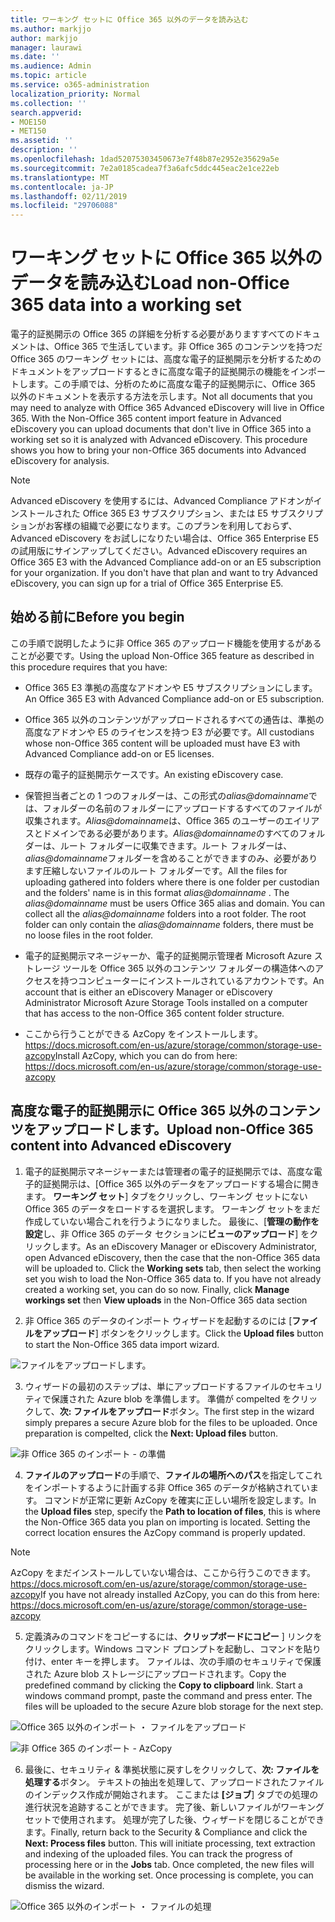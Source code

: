 ```yaml
---
title: ワーキング セットに Office 365 以外のデータを読み込む
ms.author: markjjo
author: markjjo
manager: laurawi
ms.date: ''
ms.audience: Admin
ms.topic: article
ms.service: o365-administration
localization_priority: Normal
ms.collection: ''
search.appverid:
- MOE150
- MET150
ms.assetid: ''
description: ''
ms.openlocfilehash: 1dad52075303450673e7f48b87e2952e35629a5e
ms.sourcegitcommit: 7e2a0185cadea7f3a6afc5ddc445eac2e1ce22eb
ms.translationtype: MT
ms.contentlocale: ja-JP
ms.lasthandoff: 02/11/2019
ms.locfileid: "29706088"
---
```

# <a name="load-non-office-365-data-into-a-working-set"></a><span data-ttu-id="78e29-102">ワーキング セットに Office 365 以外のデータを読み込む</span><span class="sxs-lookup"><span data-stu-id="78e29-102">Load non-Office 365 data into a working set</span></span>

<span data-ttu-id="78e29-p101">電子的証拠開示の Office 365 の詳細を分析する必要がありますすべてのドキュメントは、Office 365 で生活しています。非 Office 365 のコンテンツを持つだ Office 365 のワーキング セットには、高度な電子的証拠開示を分析するためのドキュメントをアップロードするときに高度な電子的証拠開示の機能をインポートします。この手順では、分析のために高度な電子的証拠開示に、Office 365 以外のドキュメントを表示する方法を示します。</span><span class="sxs-lookup"><span data-stu-id="78e29-p101">Not all documents that you may need to analyze with Office 365 Advanced eDiscovery will live in Office 365. With the Non-Office 365 content import feature in Advanced eDiscovery you can upload documents that don't live in Office 365 into a working set so it is analyzed with Advanced eDiscovery. This procedure shows you how to bring your non-Office 365 documents into Advanced eDiscovery for analysis.</span></span>

>[!Note]
><span data-ttu-id="78e29-p102">Advanced eDiscovery を使用するには、Advanced Compliance アドオンがインストールされた Office 365 E3 サブスクリプション、または E5 サブスクリプションがお客様の組織で必要になります。このプランを利用しておらず、Advanced eDiscovery をお試しになりたい場合は、Office 365 Enterprise E5 の試用版にサインアップしてください。</span><span class="sxs-lookup"><span data-stu-id="78e29-p102">Advanced eDiscovery requires an Office 365 E3 with the Advanced Compliance add-on or an E5 subscription for your organization. If you don't have that plan and want to try Advanced eDiscovery, you can sign up for a trial of Office 365 Enterprise E5.</span></span>

## <a name="before-you-begin"></a><span data-ttu-id="78e29-108">始める前に</span><span class="sxs-lookup"><span data-stu-id="78e29-108">Before you begin</span></span>
<span data-ttu-id="78e29-109">この手順で説明したように非 Office 365 のアップロード機能を使用するがあることが必要です。</span><span class="sxs-lookup"><span data-stu-id="78e29-109">Using the upload Non-Office 365 feature as described in this procedure requires that you have:</span></span>

- <span data-ttu-id="78e29-110">Office 365 E3 準拠の高度なアドオンや E5 サブスクリプションにします。</span><span class="sxs-lookup"><span data-stu-id="78e29-110">An Office 365 E3 with Advanced Compliance add-on or E5 subscription.</span></span>

- <span data-ttu-id="78e29-111">Office 365 以外のコンテンツがアップロードされるすべての通告は、準拠の高度なアドオンや E5 のライセンスを持つ E3 が必要です。</span><span class="sxs-lookup"><span data-stu-id="78e29-111">All custodians whose non-Office 365 content will be uploaded must have E3 with Advanced Compliance add-on or E5 licenses.</span></span>

- <span data-ttu-id="78e29-112">既存の電子的証拠開示ケースです。</span><span class="sxs-lookup"><span data-stu-id="78e29-112">An existing eDiscovery case.</span></span>

- <span data-ttu-id="78e29-p103">保管担当者ごとの 1 つのフォルダーは、この形式の*alias@domainname*では、フォルダーの名前のフォルダーにアップロードするすべてのファイルが収集されます。*Alias@domainname*は、Office 365 のユーザーのエイリアスとドメインである必要があります。*Alias@domainname*のすべてのフォルダーは、ルート フォルダーに収集できます。ルート フォルダーは、 *alias@domainname*フォルダーを含めることができますのみ、必要があります圧縮しないファイルのルート フォルダーです。</span><span class="sxs-lookup"><span data-stu-id="78e29-p103">All the files for uploading gathered into folders where there is one folder per custodian and the folders' name is in this format *alias@domainname* . The *alias@domainname* must be users Office 365 alias and domain. You can collect all the *alias@domainname* folders into a root folder. The root folder can only contain the *alias@domainname* folders, there must be no loose files in the root folder.</span></span>

- <span data-ttu-id="78e29-117">電子的証拠開示マネージャーか、電子的証拠開示管理者 Microsoft Azure ストレージ ツールを Office 365 以外のコンテンツ フォルダーの構造体へのアクセスを持つコンピューターにインストールされているアカウントです。</span><span class="sxs-lookup"><span data-stu-id="78e29-117">An account that is either an eDiscovery Manager or eDiscovery Administrator Microsoft Azure Storage Tools installed on a computer that has access to the non-Office 365 content folder structure.</span></span>

- <span data-ttu-id="78e29-118">ここから行うことができる AzCopy をインストールします。https://docs.microsoft.com/en-us/azure/storage/common/storage-use-azcopy</span><span class="sxs-lookup"><span data-stu-id="78e29-118">Install AzCopy, which you can do from here: https://docs.microsoft.com/en-us/azure/storage/common/storage-use-azcopy</span></span>

## <a name="upload-non-office-365-content-into-advanced-ediscovery"></a><span data-ttu-id="78e29-119">高度な電子的証拠開示に Office 365 以外のコンテンツをアップロードします。</span><span class="sxs-lookup"><span data-stu-id="78e29-119">Upload non-Office 365 content into Advanced eDiscovery</span></span>

1. <span data-ttu-id="78e29-p104">電子的証拠開示マネージャーまたは管理者の電子的証拠開示では、高度な電子的証拠開示は、[Office 365 以外のデータをアップロードする場合に開きます。 **ワーキング セット**] タブをクリックし、ワーキング セットにない Office 365 のデータをロードするを選択します。 ワーキング セットをまだ作成していない場合これを行うようになりました。 最後に、[**管理の動作を設定**し、非 Office 365 のデータ セクションに**ビューのアップロード**] をクリックします。</span><span class="sxs-lookup"><span data-stu-id="78e29-p104">As an eDiscovery Manager or eDiscovery Administrator, open Advanced eDiscovery, then the case that the non-Office 365 data will be uploaded to.  Click the **Working sets** tab, then select the working set you wish to load the Non-Office 365 data to.  If you have not already created a working set, you can do so now.  Finally, click **Manage workings set** then **View uploads** in the Non-Office 365 data section</span></span>

2. <span data-ttu-id="78e29-124">非 Office 365 のデータのインポート ウィザードを起動するのには [**ファイルをアップロード**] ボタンをクリックします。</span><span class="sxs-lookup"><span data-stu-id="78e29-124">Click the **Upload files** button to start the Non-Office 365 data import wizard.</span></span>

![ファイルをアップロードします。](../media/574f4059-4146-4058-9df3-ec97cf28d7c7.png)

3. <span data-ttu-id="78e29-p105">ウィザードの最初のステップは、単にアップロードするファイルのセキュリティで保護された Azure blob を準備します。 準備が compelted をクリックして、**次: ファイルをアップロード**ボタン。</span><span class="sxs-lookup"><span data-stu-id="78e29-p105">The first step in the wizard simply prepares a secure Azure blob for the files to be uploaded.  Once preparation is compelted, click the **Next: Upload files** button.</span></span>

![非 Office 365 のインポート - の準備](../media/0670a347-a578-454a-9b3d-e70ef47aec57.png)
 
4. <span data-ttu-id="78e29-p106">**ファイルのアップロード**の手順で、**ファイルの場所へのパス**を指定してこれをインポートするように計画する非 Office 365 のデータが格納されています。 コマンドが正常に更新 AzCopy を確実に正しい場所を設定します。</span><span class="sxs-lookup"><span data-stu-id="78e29-p106">In the **Upload files** step, specify the **Path to location of files**, this is where the Non-Office 365 data you plan on importing is located.  Setting the correct location ensures the AzCopy command is properly updated.</span></span>

> [!NOTE]
> <span data-ttu-id="78e29-131">AzCopy をまだインストールしていない場合は、ここから行うこのできます。https://docs.microsoft.com/en-us/azure/storage/common/storage-use-azcopy</span><span class="sxs-lookup"><span data-stu-id="78e29-131">If you have not already installed AzCopy, you can do this from here: https://docs.microsoft.com/en-us/azure/storage/common/storage-use-azcopy</span></span>

5. <span data-ttu-id="78e29-p107">定義済みのコマンドをコピーするには、**クリップボードにコピー** ] リンクをクリックします。Windows コマンド プロンプトを起動し、コマンドを貼り付け、enter キーを押します。 ファイルは、次の手順のセキュリティで保護された Azure blob ストレージにアップロードされます。</span><span class="sxs-lookup"><span data-stu-id="78e29-p107">Copy the predefined command by clicking the **Copy to clipboard** link. Start a windows command prompt, paste the command and press enter.  The files will be uploaded to the secure Azure blob storage for the next step.</span></span>

![Office 365 以外のインポート ・ ファイルをアップロード](../media/3ea53b5d-7f9b-4dfc-ba63-90a38c14d41a.png)

![非 Office 365 のインポート - AzCopy](../media/504e2dbe-f36f-4f36-9b08-04aea85d8250.png)

6. <span data-ttu-id="78e29-p108">最後に、セキュリティ & 準拠状態に戻すしをクリックして、**次: ファイルを処理する**ボタン。 テキストの抽出を処理して、アップロードされたファイルのインデックス作成が開始されます。 ここまたは **[ジョブ**] タブでの処理の進行状況を追跡することができます。 完了後、新しいファイルがワーキング セットで使用されます。 処理が完了した後、ウィザードを閉じることができます。</span><span class="sxs-lookup"><span data-stu-id="78e29-p108">Finally, return back to the Security & Compliance and click the **Next: Process files** button.  This will initiate processing, text extraction and indexing of the uploaded files.  You can track the progress of processing here or in the **Jobs** tab.  Once completed, the new files will be available in the working set.  Once processing is complete, you can dismiss the wizard.</span></span>

![Office 365 以外のインポート ・ ファイルの処理](../media/218b1545-416a-4a9f-9b25-3b70e8508f67.png)

